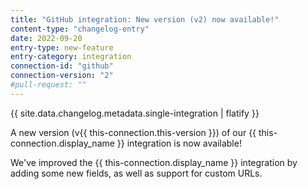 ```yaml
---
title: "GitHub integration: New version (v2) now available!"
content-type: "changelog-entry"
date: 2022-09-20
entry-type: new-feature
entry-category: integration
connection-id: "github"
connection-version: "2"
#pull-request: ""
---
```

{{ site.data.changelog.metadata.single-integration | flatify }}

A new version (v{{ this-connection.this-version }}) of our {{ this-connection.display_name }} integration is now available!

We've improved the {{ this-connection.display_name }} integration by adding some new fields, as well as support for custom URLs.
